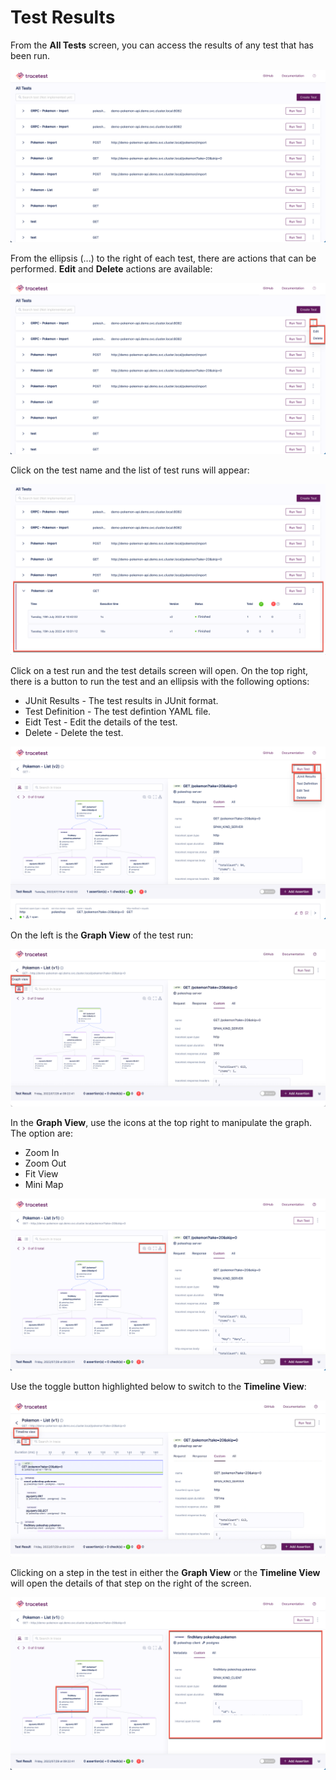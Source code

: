 # Test Results

From the **All Tests** screen, you can access the results of any test that has been run.  

![All Tests List](img/all-tests-list-0.6.png)

From the ellipsis (...) to the right of each test, there are actions that can be performed. **Edit** and **Delete** actions are available:

![Tests Actions](img/tests-actions-0.6.png)

Click on the test name and the list of test runs will appear:

![Select Test](img/select-test-0.6.png)

Click on a test run and the test details screen will open. On the top right, there is a button to run the test and an ellipsis with the following options:

- JUnit Results - The test results in JUnit format.
- Test Definition - The test defintion YAML file.
- Eidt Test - Edit the details of the test.
- Delete - Delete the test.

![Run Tests & Options](img/run-test-and-option-0.6.png)

On the left is the **Graph View** of the test run:

![Graph View](img/graph-view-0.6.png)

In the **Graph View**, use the icons at the top right to manipulate the graph. The option are:

- Zoom In
- Zoom Out
- Fit View
- Mini Map

![Graph View Icons](img/graph-view-icons-0.6.png)

Use the toggle button highlighted below to switch to the **Timeline View**:

![Timeline View](img/timeline-view-0.6.png)

Clicking on a step in the test in either the **Graph View** or the **Timeline View** will open the details of that step on the right of the screen.

![Highlight Step](img/graph-view-highlight-step-0.6.png)

<!-- The test results include:

- A diagram of the trace steps that can be viewed in diagram or timeline form by toggling the icons at the top left of the image below. This panel also contains a **search** field which can be useful when working with large diagrams and timelines.
![Trace Diagram](img/trace-diagram-mvp.png)
![Trace Timeline](img/trace-timeline-mvp.png)

- The span details of the trace:
![Span Details](img/span-details-mvp.gif) -->
